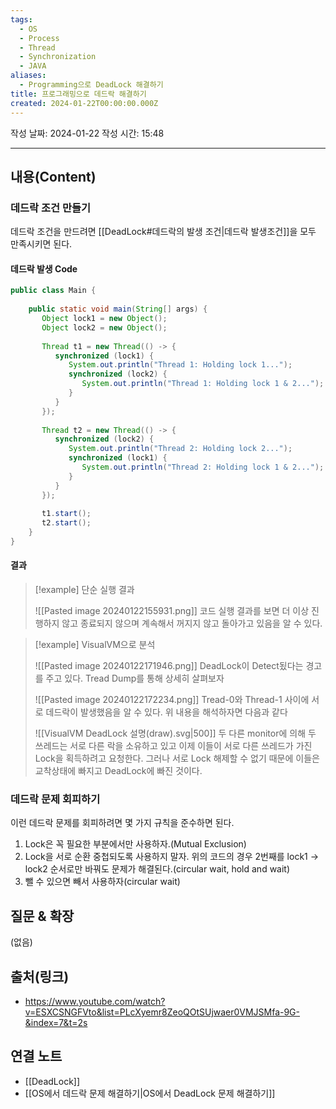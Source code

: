 ```yaml
---
tags:
  - OS
  - Process
  - Thread
  - Synchronization
  - JAVA
aliases:
  - Programming으로 DeadLock 해결하기
title: 프로그래밍으로 데드락 해결하기
created: 2024-01-22T00:00:00.000Z
---
```

작성 날짜: 2024-01-22
작성 시간: 15:48


----
## 내용(Content)
### 데드락 조건 만들기
데드락 조건을 만드려면 [[DeadLock#데드락의 발생 조건|데드락 발생조건]]을 모두 만족시키면 된다.

#### 데드락 발생 Code
```java
public class Main {  
  
    public static void main(String[] args) {  
       Object lock1 = new Object();  
       Object lock2 = new Object();  
  
       Thread t1 = new Thread(() -> {  
          synchronized (lock1) {  
             System.out.println("Thread 1: Holding lock 1...");  
             synchronized (lock2) {  
                System.out.println("Thread 1: Holding lock 1 & 2...");  
             }  
          }  
       });  
  
       Thread t2 = new Thread(() -> {  
          synchronized (lock2) {  
             System.out.println("Thread 2: Holding lock 2...");  
             synchronized (lock1) {  
                System.out.println("Thread 2: Holding lock 1 & 2...");  
             }  
          }  
       });  
  
       t1.start();  
       t2.start();  
    }  
}
```

#### 결과
>[!example] 단순 실행 결과
>
>![[Pasted image 20240122155931.png]]
>코드 실행 결과를 보면 더 이상 진행하지 않고 종료되지 않으며 계속해서 꺼지지 않고 돌아가고 있음을 알 수 있다. 

>[!example] VisualVM으로 분석
>
>![[Pasted image 20240122171946.png]]
>DeadLock이 Detect됬다는 경고를 주고 있다. Tread Dump를 통해 상세히 살펴보자
>
>![[Pasted image 20240122172234.png]]
>Tread-0와 Thread-1 사이에 서로 데드락이 발생했음을 알 수 있다. 위 내용을 해석하자면 다음과 같다
>
>![[VisualVM DeadLock 설명(draw).svg|500]]
>두 다른 monitor에 의해 두 쓰레드는 서로 다른 락을 소유하고 있고 이제 이들이 서로 다른 쓰레드가 가진 Lock을 획득하려고 요청한다. 그러나 서로 Lock 해제할 수 없기 때문에 이들은 교착상태에 빠지고 DeadLock에 빠진 것이다.

### 데드락 문제 회피하기
이런 데드락 문제를 회피하려면 몇 가지 규칙을 준수하면 된다.

1. Lock은 꼭 필요한 부분에서만 사용하자.(Mutual Exclusion)
2. Lock을 서로 순환 중첩되도록 사용하지 말자. 위의 코드의 경우 2번째를 lock1 -> lock2 순서로만 바꿔도 문제가 해결된다.(circular wait, hold and wait)
3. 뺄 수 있으면 빼서 사용하자(circular wait)
## 질문 & 확장

(없음)

## 출처(링크)
- https://www.youtube.com/watch?v=ESXCSNGFVto&list=PLcXyemr8ZeoQOtSUjwaer0VMJSMfa-9G-&index=7&t=2s

## 연결 노트
- [[DeadLock]]
- [[OS에서 데드락 문제 해결하기|OS에서 DeadLock 문제 해결하기]]









